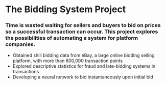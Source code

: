 # The Bidding System Project

### Time is wasted waiting for sellers and buyers to bid on prices so a successful transaction can occur. This project explores the possibilities of automating a system for platform companies.

-	Obtained shill bidding data from eBay, a large online bidding selling platform, with more than 600,000 transaction points
-	Explored descriptive statistics for fraud and late-bidding systems in transactions
-	Developing a neural network to bid instantaneously upon initial bid
